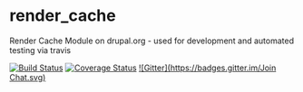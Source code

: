render_cache
============

Render Cache Module on drupal.org - used for development and automated testing via travis

[![Build Status](https://travis-ci.org/LionsAd/render_cache.svg?branch=7.x-2.x)](https://travis-ci.org/LionsAd/render_cache)
[![Coverage Status](https://coveralls.io/repos/LionsAd/render_cache/badge.png?branch=7.x-2.x)](https://coveralls.io/r/LionsAd/render_cache?branch=7.x-2.x)
[![Gitter](https://badges.gitter.im/Join Chat.svg)](https://gitter.im/LionsAd/render_cache?utm_source=badge&utm_medium=badge&utm_campaign=pr-badge&utm_content=badge)
